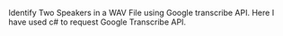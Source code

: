  Identify Two Speakers in a WAV File using Google transcribe API.
 Here I have used c# to request Google Transcribe API.
